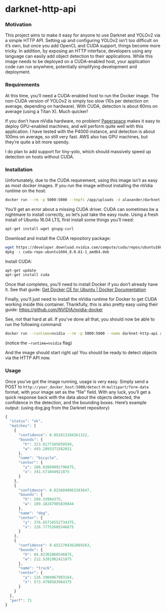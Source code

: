 # darknet-http-api
### Motivation
This project aims to make it easy for anyone to use Darknet and YOLOv2 via a simple HTTP API. Setting up and configuring YOLOv2 isn’t too difficult on it’s own, but once you add OpenCL and CUDA support, things become more tricky. In addition, by exposing an HTTP interface, developers using any language can easily add object detection to their applications. While this image needs to be deployed on a CUDA-enabled host, your application code can run anywhere, potentially simplifying development and deployment.

### Requirements
At this time, you’ll need a CUDA-enabled host to run the Docker image. The non-CUDA version of YOLOv2 is simply too slow (10s per detection on average, depending on hardware). With CUDA, detection is about 60ms on average (using a Titan X). Much quicker!

If you don’t have nVidia hardware, no problem! [Paperspace](https://www.paperspace.com) makes it easy to deploy GPU-enabled machines, and will perform quite well with this application. I have tested with the P4000 instance, and detection is about 100ms on average, so still very fast. AWS also has GPU machines, but they’re quite a bit more spendy.

I do plan to add support for tiny-yolo, which should massively speed up detection on hosts without CUDA.

### Installation
Unfortunately, due to the CUDA requirement, using this image isn’t as easy as most docker images. If you run the image without installing the nVidia runtime on the host:

```bash
docker run --rm -p 5000:5000 --tmpfs /app/uploads -d alaxander/darknet-http-api
```

You’ll get an error about a missing CUDA driver. CUDA can sometimes be a nightmare to install correctly, so let’s just take the easy route. Using a fresh install of Ubuntu 16.04 LTS, first install some things you’ll need:

```bash
apt-get install wget gnupg-curl
```

Download and install the CUDA repository package:

```bash
wget https://developer.download.nvidia.com/compute/cuda/repos/ubuntu1604/x86_64/cuda-repo-ubuntu1604_8.0.61-1_amd64.deb
dpkg -i cuda-repo-ubuntu1604_8.0.61-1_amd64.deb
```

Install CUDA:
```bash
apt-get update
apt-get install cuda
```

Once that completes, you’ll need to install Docker if you don’t already have it. See that guide:
[Get Docker CE for Ubuntu | Docker Documentation](https://docs.docker.com/install/linux/docker-ce/ubuntu/)

Finally, you’ll just need to install the nVidia runtime for Docker to get CUDA working inside this container. Thankfully, this is also pretty easy using their guide:
https://github.com/NVIDIA/nvidia-docker

See, not that hard at all. If you’ve done all that, you should now be able to run the following command:
```bash
docker run --runtime=nvidia --rm -p 5000:5000 --name darknet-http-api alaxander/darknet-http-api
```
(notice the `—runtime=nvidia` flag)

And the image should start right up! You should be ready to detect objects via the HTTP API now.

### Usage
Once you’ve got the image running, usage is very easy. Simply send a POST to `http://your_docker_host:5000/detect` in `multipart/form-data` format, with your image set as the “file” field. With any luck, you’ll get a quick response back with the data about the objects detected, the confidence in the detection, and the bounding boxes. Here’s example output: (using dog.jpg from the Darknet repository)

```javascript
{
  "status": "ok",
  "matches": [
    {
      "confidence": 0.852813184261322,
      "bounds": {
        "h": 323.8177185058594,
        "w": 493.2893371582031
      },
      "name": "bicycle",
      "center": {
        "y": 286.02069091796875,
        "x": 341.571044921875
      }
    },
    {
      "confidence": 0.8236840963363647,
      "bounds": {
        "h": 289.33984375,
        "w": 189.18247985839844
      },
      "name": "dog",
      "center": {
        "y": 376.65716552734375,
        "x": 226.77752685546875
      }
    },
    {
      "confidence": 0.6522704362869263,
      "bounds": {
        "h": 84.02362060546875,
        "w": 212.5281982421875
      },
      "name": "truck",
      "center": {
        "y": 126.1904067993164,
        "x": 573.9798583984375
      }
    }
  ],
  "perf": 71
}
```
